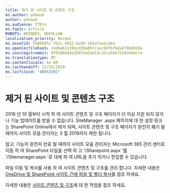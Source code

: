 ```yaml
---
title: 제거 된 사이트 및 콘텐츠 구조
ms.author: pebaum
author: pebaum
ms.audience: ITPro
ms.topic: article
ROBOTS: NOINDEX, NOFOLLOW
localization_priority: Normal
ms.assetid: 55060d5c-fb1c-4812-bc66-181a7aa2cdea
ms.openlocfilehash: cbdb461220acd38a0b7c1ec45fb76da67068010a
ms.sourcegitcommit: 0f0186044a3597e42ad14c32ca58e7224344dcfa
ms.translationtype: MT
ms.contentlocale: ko-KR
ms.lasthandoff: 12/15/2019
ms.locfileid: "40053591"
---
```

# <a name="site-and-content-structure-removed"></a>제거 된 사이트 및 콘텐츠 구조

2018 년 10 월부터 시작 하 여 사이트 콘텐츠 및 구조 페이지가 더 이상 지원 되지 않거나 기능 업데이트를 받을 수 없습니다. SiteManager .aspx 페이지에 대 한 설정 링크는 SharePoint Online에서 제거 되며, 사이트 콘텐츠 및 구조 페이지가 완전히 폐기 될 때까지 사이트 모음 관리자는 3 월 2019까지 제한 됩니다. 

참고: 기능이 완전히 만료 될 때까지 사이트 모음 관리자는 Microsoft 365 관리 센터로 이동 하 여 SharePoint 타일을 선택 하 고 '/Sharepoint.aspx '를 '/Sitemanager.aspx '로 대체 하 여 URL을 추가 하거나 편집할 수 있습니다. 


파일 이동 및 복사를 사용 하 여 사이트 콘텐츠 및 구조를 관리 합니다. 자세한 내용은 [OneDrive 및 SharePoint 사이트 간에 파일 및 폴더 복사](https://support.office.com/article/copy-files-and-folders-between-onedrive-and-sharepoint-sites-67a6323e-7fd4-4254-99a8-35613492a82f)를 참조 하세요. 

자세한 내용은 [사이트 콘텐츠 및 구조](https://support.office.com/article/Work-with-site-content-and-structure-30fcaad9-02b1-4347-8b03-e1ccc5a4c19f)에 대 한 작업을 참조 하세요.
